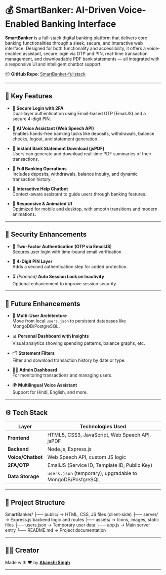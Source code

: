 # 💰 SmartBanker: AI-Driven Voice-Enabled Banking Interface

**SmartBanker** is a full-stack digital banking platform that delivers core banking functionalities through a sleek, secure, and interactive web interface. Designed for both functionality and accessibility, it offers a voice-enabled assistant, secure login via OTP and PIN, real-time transaction management, and downloadable PDF bank statements — all integrated with a responsive UI and intelligent chatbot support.

 
📦 **GitHub Repo**: [SmartBanker-fullstack](https://github.com/akanshii15/SmartBanker-fullstack)

---

## 🚀 Key Features

- 🔐 **Secure Login with 2FA**  
  Dual-layer authentication using Email-based OTP (EmailJS) and a secure 4-digit PIN.

- 🧠 **AI Voice Assistant (Web Speech API)**  
  Enables hands-free banking tasks like deposits, withdrawals, balance checks, logout, and statement generation.

- 📄 **Instant Bank Statement Download (jsPDF)**  
  Users can generate and download real-time PDF summaries of their transactions.

- 💸 **Full Banking Operations**  
  Includes deposits, withdrawals, balance inquiry, and dynamic transaction history.

- 💬 **Interactive Help Chatbot**  
  Context-aware assistant to guide users through banking features.

- 📱 **Responsive & Animated UI**  
  Optimized for mobile and desktop, with smooth transitions and modern animations.

---

## 🔐 Security Enhancements

- 📧 **Two-Factor Authentication (OTP via EmailJS)**  
  Secures user login with time-bound email verification.

- 🔑 **4-Digit PIN Layer**  
  Adds a second authentication step for added protection.

- ⏳ *(Planned)* **Auto Session Lock on Inactivity**  
  Optional enhancement to improve session security.

---

## 🧠 Future Enhancements

- 🏦 **Multi-User Architecture**  
  Move from local `users.json` to persistent databases like MongoDB/PostgreSQL.

- 📊 **Personal Dashboard with Insights**  
  Visual analytics showing spending patterns, balance graphs, etc.

- 🗂️ **Statement Filters**  
  Filter and download transaction history by date or type.

- 👨‍💼 **Admin Dashboard**  
  For monitoring transactions and managing users.

- 🌍 **Multilingual Voice Assistant**  
  Support for Hindi, English, and more.

---

## ⚙️ Tech Stack

| Layer            | Technologies Used                                            |
|------------------|--------------------------------------------------------------|
| **Frontend**      | HTML5, CSS3, JavaScript, Web Speech API, jsPDF              |
| **Backend**       | Node.js, Express.js                                         |
| **Voice/Chatbot** | Web Speech API, custom JS logic                             |
| **2FA/OTP**       | EmailJS (Service ID, Template ID, Public Key)               |
| **Data Storage**  | `users.json` (temporary), upgradable to MongoDB/PostgreSQL  |
                    

---

## 📁 Project Structure

SmartBanker/
├── public/ → HTML, CSS, JS files (client-side)
├── server/ → Express.js backend logic and routes
├── assets/ → Icons, images, static files
├── users.json → Temporary user data
├── app.js → Main server entry
└── README.md → Project documentation

---

## 🙋‍♀️ Creator

Made with ❤️ by **[Akanshi Singh](https://github.com/akanshii15)**

---


